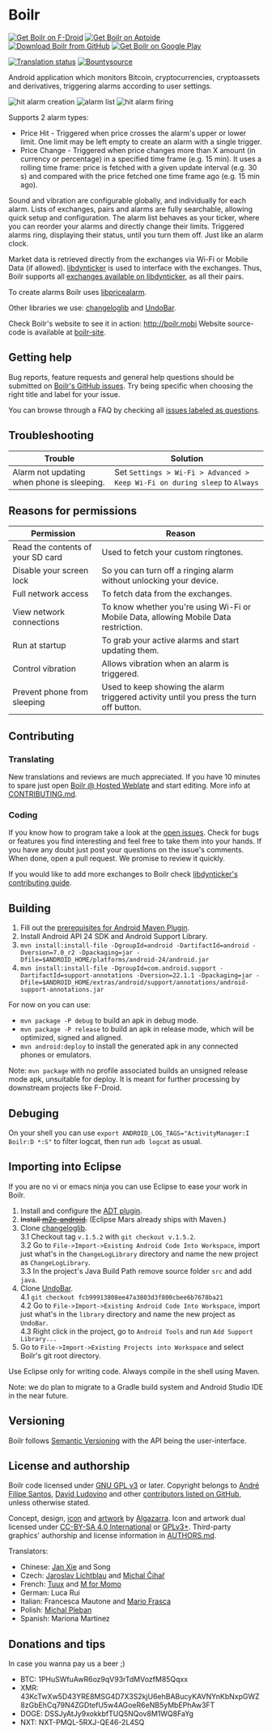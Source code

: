 # Boilr
[![Get Boilr on F-Droid](https://github.com/drpout/boilr/raw/master/src/main/img/store_badges/f-droid.png)](https://f-droid.org/repository/browse/?fdid=mobi.boilr.boilr)  [![Get Boilr on Aptoide](https://github.com/drpout/boilr/raw/master/src/main/img/store_badges/aptoide.png)](http://drpout.store.aptoide.com/app/market/mobi.boilr.boilr/8/18417748/Boilr)  [![Download Boilr from GitHub](https://github.com/drpout/boilr/raw/master/src/main/img/store_badges/github.png)](https://github.com/drpout/boilr/releases)  [![Get Boilr on Google Play](https://github.com/drpout/boilr/raw/master/src/main/img/store_badges/google_play.png)](https://play.google.com/store/apps/details?id=mobi.boilr.boilr)

[![Translation status](https://hosted.weblate.org/widgets/boilr/-/svg-badge.svg)](https://hosted.weblate.org/engage/boilr/?utm_source=widget)  [![Bountysource](https://api.bountysource.com/badge/tracker?tracker_id=6817098)](https://www.bountysource.com/teams/drpout/issues?tracker_ids=6817098)

Android application which monitors Bitcoin, cryptocurrencies, cryptoassets and derivatives, triggering alarms according to user settings.

![hit alarm creation](https://github.com/drpout/boilr/raw/master/src/main/img/screenshots/hit_creation.png) ![alarm list](https://github.com/drpout/boilr/raw/master/src/main/img/screenshots/alarm_list.png) ![hit alarm firing](https://github.com/drpout/boilr/raw/master/src/main/img/screenshots/hit_firing.png)

Supports 2 alarm types:

* Price Hit - Triggered when price crosses the alarm's upper or lower limit. One limit may be left empty to create an alarm with a single trigger.
* Price Change - Triggered when price changes more than X amount (in currency or percentage) in a specified time frame (e.g. 15 min). It uses a rolling time frame: price is fetched with a given update interval (e.g. 30 s) and compared with the price fetched one time frame ago (e.g. 15 min ago).

Sound and vibration are configurable globally, and individually for each alarm. Lists of exchanges, pairs and alarms are fully searchable, allowing quick setup and configuration. The alarm list behaves as your ticker, where you can reorder your alarms and directly change their limits. Triggered alarms ring, displaying their status, until you turn them off. Just like an alarm clock.

Market data is retrieved directly from the exchanges via Wi-Fi or Mobile Data (if allowed). [libdynticker](https://github.com/drpout/libdynticker) is used to interface with the exchanges. Thus, Boilr supports all [exchanges available on libdynticker](https://github.com/drpout/libdynticker/#supported-exchanges), as all their pairs.

To create alarms Boilr uses [libpricealarm](https://github.com/drpout/libpricealarm).

Other libraries we use: [changeloglib](https://github.com/gabrielemariotti/changeloglib) and [UndoBar](https://github.com/soarcn/UndoBar).

Check Boilr's website to see it in action: http://boilr.mobi Website source-code is available at [boilr-site](https://github.com/drpout/boilr-site).

## Getting help
Bug reports, feature requests and general help questions should be submitted on [Boilr's GitHub issues](https://github.com/drpout/boilr/issues). Try being specific when choosing the right title and label for your issue.

You can browse through a FAQ by checking all [issues labeled as questions](https://github.com/drpout/boilr/issues?q=label%3Aquestion).

## Troubleshooting

Trouble | Solution
------- | --------
Alarm not updating when phone is sleeping. | Set `Settings > Wi-Fi > Advanced > Keep Wi-Fi on during sleep` to `Always`

## Reasons for permissions

Permission | Reason
---------- | ------
Read the contents of your SD card | Used to fetch your custom ringtones.
Disable your screen lock | So you can turn off a ringing alarm without unlocking your device.
Full network access | To fetch data from the exchanges.
View network connections | To know whether you're using Wi-Fi or Mobile Data, allowing Mobile Data restriction. 
Run at startup | To grab your active alarms and start updating them. 
Control vibration | Allows vibration when an alarm is triggered. 
Prevent phone from sleeping | Used to keep showing the alarm triggered activity until you press the turn off button.

## Contributing

### Translating
New translations and reviews are much appreciated. If you have 10 minutes to spare just open [Boilr @ Hosted Weblate](https://hosted.weblate.org/projects/boilr/) and start editing. More info at [CONTRIBUTING.md](/CONTRIBUTING.md).

### Coding
If you know how to program take a look at the [open issues](https://github.com/drpout/boilr/issues). Check for bugs or features you find interesting and feel free to take them into your hands. If you have any doubt just post your questions on the issue's comments. When done, open a pull request. We promise to review it quickly.

If you would like to add more exchanges to Boilr check [libdynticker's contributing guide](https://github.com/drpout/libdynticker/blob/master/CONTRIBUTING.md).

## Building
1. Fill out the [prerequisites for Android Maven Plugin](http://simpligility.github.io/android-maven-plugin/index.html#required_setup).
2. Install Android API 24 SDK and Android Support Library. 
3. `mvn install:install-file -DgroupId=android -DartifactId=android -Dversion=7.0_r2 -Dpackaging=jar -Dfile=$ANDROID_HOME/platforms/android-24/android.jar`
4. `mvn install:install-file -DgroupId=com.android.support -DartifactId=support-annotations -Dversion=22.1.1 -Dpackaging=jar -Dfile=$ANDROID_HOME/extras/android/support/annotations/android-support-annotations.jar`

For now on you can use:

* `mvn package -P debug` to build an apk in debug mode.
* `mvn package -P release` to build an apk in release mode, which will be optimized, signed and aligned.
* `mvn android:deploy` to install the generated apk in any connected phones or emulators.

Note: `mvn package` with no profile associated builds an unsigned release mode apk, unsuitable for deploy. It is meant for further processing by downstream projects like F-Droid.

## Debuging
On your shell you can use `export ANDROID_LOG_TAGS="ActivityManager:I Boilr:D *:S"` to filter logcat, then run `adb logcat` as usual.

## Importing into Eclipse
If you are no vi or emacs ninja you can use Eclipse to ease your work in Boilr.

1. Install and configure the [ADT plugin](http://android.magicer.xyz/sdk/installing/installing-adt.html).
2. ~~Install [m2e-android](https://rgladwell.github.io/m2e-android).~~ (Eclipse Mars already ships with Maven.)
3. Clone [changeloglib](https://github.com/gabrielemariotti/changeloglib/).  
3.1 Checkout tag `v.1.5.2` with `git checkout v.1.5.2`.  
3.2 Go to `File->Import->Existing Android Code Into Workspace`, import just what's in the `ChangeLogLibrary` directory and name the new project as `ChangeLogLibrary`.  
3.3  In the project's Java Build Path remove source folder `src` and add `java`.
4. Clone [UndoBar](https://github.com/soarcn/UndoBar).  
4.1  `git checkout fcb99913808ee47a3803d3f800cbee6b7678ba21`  
4.2 Go to `File->Import->Existing Android Code Into Workspace`, import just what's in the `library` directory and name the new project as `UndoBar`.  
4.3 Right click in the project, go to `Android Tools` and run `Add Support Library...`
5. Go to `File->Import->Existing Projects into Workspace` and select Boilr's git root directory.

Use Eclipse only for writing code. Always compile in the shell using Maven.

Note: we do plan to migrate to a Gradle build system and Android Studio IDE in the near future.

## Versioning
Boilr follows [Semantic Versioning](http://semver.org) with the API being the user-interface.

## License and authorship
Boilr code licensed under [GNU GPL v3](/LICENSE) or later. Copyright belongs to [André Filipe Santos](https://github.com/andrefbsantos), [David Ludovino](https://github.com/dllud) and other [contributors listed on GitHub](https://github.com/drpout/boilr/graphs/contributors), unless otherwise stated.

Concept, design, [icon](src/main/img/icons/ic_boilr.ai) and [artwork](src/main/img) by [Algazarra](https://www.behance.net/algazarra). Icon and artwork dual licensed under [CC-BY-SA 4.0 International](https://creativecommons.org/licenses/by-sa/4.0) or [GPLv3+](/LICENSE). Third-party graphics' authorship and license information in [AUTHORS.md](src/main/img/AUTHORS.md).

Translators:

* Chinese: [Jan Xie](https://github.com/janx) and Song
* Czech: [Jaroslav Lichtblau](https://github.com/svetlemodry) and [Michal Čihař](https://github.com/nijel)
* French: [Tuux](http://www.rtnp.org) and [M for Momo](http://www.rtnp.org)
* German: Luca Rui
* Italian: Francesca Mautone and [Mario Frasca](https://hosted.weblate.org/user/mfrasca)
* Polish: [Michal Pleban](https://pl.linkedin.com/in/michalpleban)
* Spanish: Mariona Martinez

## Donations and tips
In case you wanna pay us a beer ;)

* BTC: 1PHuSWfuAwR6oz9qV93rTdMVozfM85Qqxx
* XMR: 43KcTwXw5D43YRE8MSG4D7X3S2kjU6ehBABucyKAVNYnKbNxpGWZ8zGbEhCq79N4ZGDtefU5w4AGoeR6eNB5yMbEPhAw3FT
* DOGE: DSSJyAtJy9xokkbfTUQ5NQov8M1WQ8FaYg
* NXT: NXT-PMQL-5RXJ-QE46-2L4SQ
